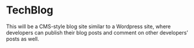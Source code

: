 # TechBlog
This will be a CMS-style blog site similar to a Wordpress site, where developers can publish their blog posts and comment on other developers’ posts as well.
